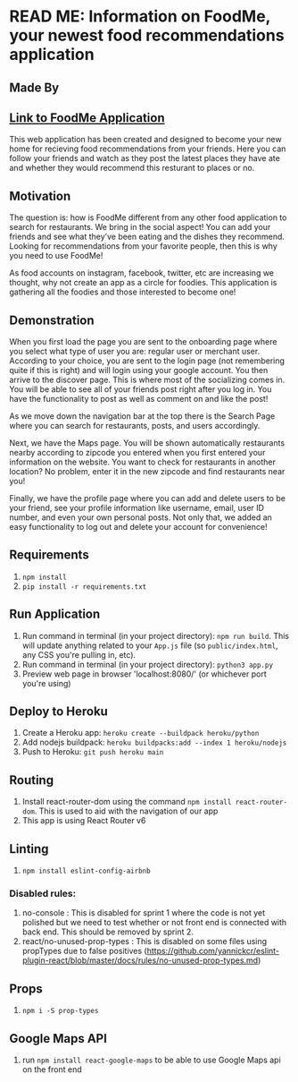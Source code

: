 # READ ME: Information on FoodMe, your newest food recommendations application

## Made By


## [Link to FoodMe Application](http://pure-sea-44259.herokuapp.com/discover)

This web application has been created and designed to become your new home for recieving food recommendations from your friends. Here you can follow your friends and watch as they post the latest places they have ate and whether they would recommend this resturant to places or no.


## Motivation

The question is: how is FoodMe different from any other food application to search for restaurants. We bring in the social aspect! You can add your friends and see what they’ve been eating and the dishes they recommend. Looking for recommendations from your favorite people, then this is why you need to use FoodMe! 

As food accounts on instagram, facebook, twitter, etc are increasing we thought, why not create an app as a circle for foodies. This application is gathering all the foodies and those interested to become one!


## Demonstration

When you first load the page you are sent to the onboarding page where you select what type of user you are: regular user or merchant user. According to your choice, you are sent to the login page (not remembering quite if this is right) and will login using your google account. You then arrive to the discover page. This is where most of the socializing comes in. You will be able to see all of your friends post right after you log in. You have the functionality to post as well as comment on and like the post!

As we move down the navigation bar at the top there is the Search Page where you can search for restaurants, posts, and users accordingly. 

Next, we have the Maps page. You will be shown automatically restaurants nearby according to zipcode you entered when you first entered your information on the website. You want to check for restaurants in another location? No problem, enter it in the new zipcode and find restaurants near you!

Finally, we have the profile page where you can add and delete users to be your friend, see your profile information like username, email, user ID number, and even your own personal posts. Not only that, we added an easy functionality to log out and delete your account for convenience!


## Requirements

1. `npm install`
2. `pip install -r requirements.txt`

## Run Application

1. Run command in terminal (in your project directory): `npm run build`. This will update anything related to your `App.js` file (so `public/index.html`, any CSS you're pulling in, etc).
2. Run command in terminal (in your project directory): `python3 app.py`
3. Preview web page in browser 'localhost:8080/' (or whichever port you're using)

## Deploy to Heroku

1. Create a Heroku app: `heroku create --buildpack heroku/python`
2. Add nodejs buildpack: `heroku buildpacks:add --index 1 heroku/nodejs`
3. Push to Heroku: `git push heroku main`

## Routing

1. Install react-router-dom using the command `npm install react-router-dom`. This is used to aid with the navigation of our app
2. This app is using React Router v6

## Linting

1. `npm install eslint-config-airbnb`

### Disabled rules:

1. no-console : This is disabled for sprint 1 where the code is not yet polished but we need to test whether or not front end is connected with back end. This should be removed by sprint 2.
2. react/no-unused-prop-types : This is disabled on some files using propTypes due to false positives (https://github.com/yannickcr/eslint-plugin-react/blob/master/docs/rules/no-unused-prop-types.md)

## Props

1. `npm i -S prop-types`

## Google Maps API

1. run `npm install react-google-maps` to be able to use Google Maps api on the front end

##